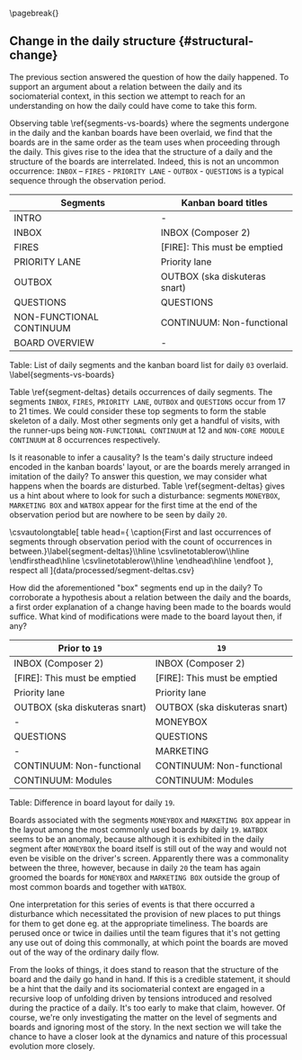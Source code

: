 \pagebreak{}

## Change in the daily structure {#structural-change}

The previous section answered the question of how the daily happened. To support an argument about a relation between the daily and its sociomaterial context, in this section we attempt to reach for an understanding on how the daily could have come to take this form.

Observing table \ref{segments-vs-boards} where the segments undergone in the daily and the kanban boards have been overlaid, we find that the boards are in the same order as the team uses when proceeding through the daily. This gives rise to the idea that the structure of a daily and the structure of the boards are interrelated. Indeed, this is not an uncommon occurrence: `INBOX` – `FIRES` - `PRIORITY LANE` - `OUTBOX` - `QUESTIONS` is a typical sequence through the observation period.

Segments                 | Kanban board titles
-------------------------|------------------------------
INTRO                    | -
INBOX                    | INBOX (Composer 2)
FIRES                    | [FIRE]: This must be emptied
PRIORITY LANE            | Priority lane
OUTBOX                   | OUTBOX (ska diskuteras snart)
QUESTIONS                | QUESTIONS
NON-FUNCTIONAL CONTINUUM | CONTINUUM: Non-functional
BOARD OVERVIEW           | -

Table: List of daily segments and the kanban board list for daily `03` overlaid. \label{segments-vs-boards}

Table \ref{segment-deltas} details occurrences of daily segments. The segments `INBOX`, `FIRES`, `PRIORITY LANE`, `OUTBOX` and `QUESTIONS` occur from 17 to 21 times. We could consider these top segments to form the stable skeleton of a daily. Most other segments only get a handful of visits, with the runner-ups being `NON-FUNCTIONAL CONTINUUM` at 12 and `NON-CORE MODULE CONTINUUM` at 8 occurrences respectively.

Is it reasonable to infer a causality? Is the team's daily structure indeed encoded in the kanban boards' layout, or are the boards merely arranged in imitation of the daily? To answer this question, we may consider what happens when the boards are disturbed. Table \ref{segment-deltas} gives us a hint about where to look for such a disturbance: segments `MONEYBOX`, `MARKETING BOX` and `WATBOX` appear for the first time at the end of the observation period but are nowhere to be seen by daily `20`.

\csvautolongtable[
  table head={
    \caption{First and last occurrences of segments through observation period with the count of occurrences in between.}\label{segment-deltas}\\\hline
    \csvlinetotablerow\\\hline
    \endfirsthead\hline
    \csvlinetotablerow\\\hline
    \endhead\hline
    \endfoot
  },
  respect all
]{data/processed/segment-deltas.csv}

How did the aforementioned "box" segments end up in the daily? To corroborate a hypothesis about a relation between the daily and the boards, a first order explanation of a change having been made to the boards would suffice. What kind of modifications were made to the board layout then, if any?

| Prior to `19`                 | `19`                          |
|-------------------------------|-------------------------------|
| INBOX (Composer 2)            | INBOX (Composer 2)            |
| [FIRE]: This must be emptied  | [FIRE]: This must be emptied  |
| Priority lane                 | Priority lane                 |
| OUTBOX (ska diskuteras snart) | OUTBOX (ska diskuteras snart) |
| \-                            | MONEYBOX                      |
| QUESTIONS                     | QUESTIONS                     |
| \-                            | MARKETING                     |
| CONTINUUM: Non-functional     | CONTINUUM: Non-functional     |
| CONTINUUM: Modules            | CONTINUUM: Modules            |

Table: Difference in board layout for daily `19`.

Boards associated with the segments `MONEYBOX` and `MARKETING BOX` appear in the layout among the most commonly used boards by daily `19`. `WATBOX` seems to be an anomaly, because although it is exhibited in the daily segment after `MONEYBOX` the board itself is still out of the way and would not even be visible on the driver's screen. Apparently there was a commonality between the three, however, because in daily `20` the team has again groomed the boards for `MONEYBOX` and `MARKETING BOX` outside the group of most common boards and together with `WATBOX`.

One interpretation for this series of events is that there occurred a disturbance which necessitated the provision of new places to put things for them to get done eg. at the appropriate timeliness. The boards are perused once or twice in dailies until the team figures that it's not getting any use out of doing this commonally, at which point the boards are moved out of the way of the ordinary daily flow.

From the looks of things, it does stand to reason that the structure of the board and the daily go hand in hand. If this is a credible statement, it should be a hint that the daily and its sociomaterial context are engaged in a recursive loop of unfolding driven by tensions introduced and resolved during the practice of a daily. It's too early to make that claim, however. Of course, we're only investigating the matter on the level of segments and boards and ignoring most of the story. In the next section we will take the chance to have a closer look at the dynamics and nature of this processual evolution more closely.

